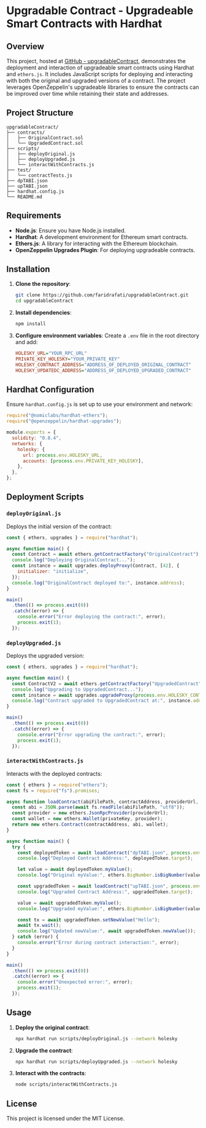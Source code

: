 
# Upgradable Contract - Upgradeable Smart Contracts with Hardhat

## Overview
This project, hosted at [GitHub - upgradableContract](https://github.com/faridrafati/upgradableContract/tree/main), demonstrates the deployment and interaction of upgradeable smart contracts using Hardhat and `ethers.js`. It includes JavaScript scripts for deploying and interacting with both the original and upgraded versions of a contract. The project leverages OpenZeppelin's upgradeable libraries to ensure the contracts can be improved over time while retaining their state and addresses.

## Project Structure
```
upgradableContract/
├── contracts/
│   ├── OriginalContract.sol
│   └── UpgradedContract.sol
├── scripts/
│   ├── deployOriginal.js
│   ├── deployUpgraded.js
│   └── interactWithContracts.js
├── test/
│   └── contractTests.js
├── dpTABI.json
├── upTABI.json
├── hardhat.config.js
└── README.md
```

## Requirements
- **Node.js**: Ensure you have Node.js installed.
- **Hardhat**: A development environment for Ethereum smart contracts.
- **Ethers.js**: A library for interacting with the Ethereum blockchain.
- **OpenZeppelin Upgrades Plugin**: For deploying upgradeable contracts.

## Installation
1. **Clone the repository**:
   ```bash
   git clone https://github.com/faridrafati/upgradableContract.git
   cd upgradableContract
   ```

2. **Install dependencies**:
   ```bash
   npm install
   ```

3. **Configure environment variables**:
   Create a `.env` file in the root directory and add:
   ```ini
   HOLESKY_URL="YOUR_RPC_URL"
   PRIVATE_KEY_HOLESKY="YOUR_PRIVATE_KEY"
   HOLESKY_CONTRACT_ADDRESS="ADDRESS_OF_DEPLOYED_ORIGINAL_CONTRACT"
   HOLESKY_UPDATEDC_ADDRESS="ADDRESS_OF_DEPLOYED_UPGRADED_CONTRACT"
   ```

## Hardhat Configuration
Ensure `hardhat.config.js` is set up to use your environment and network:
```javascript
require("@nomiclabs/hardhat-ethers");
require("@openzeppelin/hardhat-upgrades");

module.exports = {
  solidity: "0.8.4",
  networks: {
    holesky: {
      url: process.env.HOLESKY_URL,
      accounts: [process.env.PRIVATE_KEY_HOLESKY],
    },
  },
};
```

## Deployment Scripts

### `deployOriginal.js`
Deploys the initial version of the contract:
```javascript
const { ethers, upgrades } = require("hardhat");

async function main() {
  const Contract = await ethers.getContractFactory("OriginalContract");
  console.log("Deploying OriginalContract...");
  const instance = await upgrades.deployProxy(Contract, [42], {
    initializer: "initialize",
  });
  console.log("OriginalContract deployed to:", instance.address);
}

main()
  .then(() => process.exit(0))
  .catch((error) => {
    console.error("Error deploying the contract:", error);
    process.exit(1);
  });
```

### `deployUpgraded.js`
Deploys the upgraded version:
```javascript
const { ethers, upgrades } = require("hardhat");

async function main() {
  const ContractV2 = await ethers.getContractFactory("UpgradedContract");
  console.log("Upgrading to UpgradedContract...");
  const instance = await upgrades.upgradeProxy(process.env.HOLESKY_CONTRACT_ADDRESS, ContractV2);
  console.log("Contract upgraded to UpgradedContract at:", instance.address);
}

main()
  .then(() => process.exit(0))
  .catch((error) => {
    console.error("Error upgrading the contract:", error);
    process.exit(1);
  });
```

### `interactWithContracts.js`
Interacts with the deployed contracts:
```javascript
const { ethers } = require("ethers");
const fs = require("fs").promises;

async function loadContract(abiFilePath, contractAddress, providerUrl, privateKey) {
  const abi = JSON.parse(await fs.readFile(abiFilePath, "utf8"));
  const provider = new ethers.JsonRpcProvider(providerUrl);
  const wallet = new ethers.Wallet(privateKey, provider);
  return new ethers.Contract(contractAddress, abi, wallet);
}

async function main() {
  try {
    const deployedToken = await loadContract("dpTABI.json", process.env.HOLESKY_CONTRACT_ADDRESS, process.env.HOLESKY_URL, process.env.PRIVATE_KEY_HOLESKY);
    console.log("Deployed Contract Address:", deployedToken.target);

    let value = await deployedToken.myValue();
    console.log("Original myValue:", ethers.BigNumber.isBigNumber(value) ? ethers.utils.formatUnits(value, 0) : value.toString());

    const upgradedToken = await loadContract("upTABI.json", process.env.HOLESKY_UPDATEDC_ADDRESS, process.env.HOLESKY_URL, process.env.PRIVATE_KEY_HOLESKY);
    console.log("Upgraded Contract Address:", upgradedToken.target);

    value = await upgradedToken.myValue();
    console.log("Upgraded myValue:", ethers.BigNumber.isBigNumber(value) ? ethers.utils.formatUnits(value, 0) : value.toString());

    const tx = await upgradedToken.setNewValue("Hello");
    await tx.wait();
    console.log("Updated newValue:", await upgradedToken.newValue());
  } catch (error) {
    console.error("Error during contract interaction:", error);
  }
}

main()
  .then(() => process.exit(0))
  .catch((error) => {
    console.error("Unexpected error:", error);
    process.exit(1);
  });
```

## Usage
1. **Deploy the original contract**:
   ```bash
   npx hardhat run scripts/deployOriginal.js --network holesky
   ```

2. **Upgrade the contract**:
   ```bash
   npx hardhat run scripts/deployUpgraded.js --network holesky
   ```

3. **Interact with the contracts**:
   ```bash
   node scripts/interactWithContracts.js
   ```

## License
This project is licensed under the MIT License.
